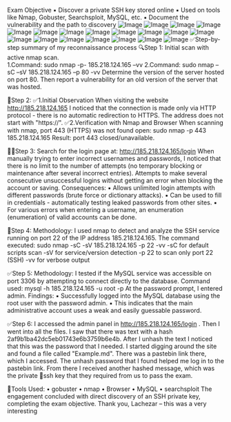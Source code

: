 
Exam Objective
  ▪ Discover a private SSH key stored online
  ▪ Used on tools like Nmap, Gobuster, Searchsploit, MySQL, etc.
  ▪ Document the vulnerability and the path to discovery
![Image](https://github.com/user-attachments/assets/c24a3be8-7d24-4c90-af5f-4d478f222ea1)
![Image](https://github.com/user-attachments/assets/637dca44-37a8-4a13-aec7-0661bbb8b1ba)
![Image](https://github.com/user-attachments/assets/ab907f17-da1e-435c-ad53-f91a324868d1)
![Image](https://github.com/user-attachments/assets/27b13494-065c-437c-a416-45307ba9abd7)
![Image](https://github.com/user-attachments/assets/aab32a8f-67e6-4b34-9a8d-866841ab3058)
![Image](https://github.com/user-attachments/assets/681b8f13-def5-4e01-b16d-b49869c4c0e3)
![Image](https://github.com/user-attachments/assets/62ff053f-15ea-4d7e-bd3a-0b37caa7cd4b)
![Image](https://github.com/user-attachments/assets/eda096d3-4ed1-44ac-955e-db55798a0a77)
![Image](https://github.com/user-attachments/assets/86f3aa1b-19b8-4a10-966f-e0f6bad289e8)
![Image](https://github.com/user-attachments/assets/8c34207c-e472-4baf-b304-9f3e75ed41ba)
![Image](https://github.com/user-attachments/assets/9d474046-a19d-42b5-9180-8840b8e6d6d2)
![Image](https://github.com/user-attachments/assets/e8fd6b10-6451-4d4b-9feb-d2d7b0f04978)
![Image](https://github.com/user-attachments/assets/157b492d-6f9a-44e6-98bc-fc0e17e1252c)
![Image](https://github.com/user-attachments/assets/4046526a-03fe-47af-b089-079d11f51614)
![Image](https://github.com/user-attachments/assets/33dc070d-3089-47df-b18a-a8b460ba2bd7)
![Image](https://github.com/user-attachments/assets/1dc3d46f-fd28-461c-ae09-bf794e493d9e)
![Image](https://github.com/user-attachments/assets/f270e9b8-5c37-4951-9209-a419cbd81100)
![Image](https://github.com/user-attachments/assets/4c91e27d-bfcc-4cf6-8af0-8c02251d75b6)
![Image](https://github.com/user-attachments/assets/16e46a27-4708-421f-972b-0892695fc3ea)
✅Step-by-step summary of my reconnaissance process 
🔍Step 1: Initial scan with active nmap scan.  
    1.Command: sudo nmap -p- 185.218.124.165 –vv
    2.Command: sudo nmap –sC –sV 185.218.124.165 –p 80 -vv
    Determine the version of the server hosted on port 80. Then report a                  vulnerability for an old version of the server that was hosted.

🧭Step 2: 
✅1.Initial Observation
When visiting the website http://185.218.124.165 I noticed that the connection is made only via HTTP protocol - there is no automatic redirection to HTTPS. The address does not start with "https://".
✅2.Verification with Nmap and Browser
When scanning with nmap, port 443 (HTTPS) was not found open:
sudo nmap -p 443 185.218.124.165
Result: port 443 closed/unavailable.


🧑‍💻Step 3: 
Search for the login page at:
http://185.218.124.165/login
When manually trying to enter incorrect usernames and passwords, I noticed that there is no limit to the number of attempts (no temporary blocking or maintenance after several incorrect entries).
Attempts to make several consecutive unsuccessful logins without getting an error when blocking the account or saving.
Consequences:
  ▪ Allows unlimited login attempts with different passwords (brute force or             dictionary attacks).
  ▪ Can be used to fill in credentials - automatically testing leaked passwords from     other sites.
  ▪ For various errors when entering a username, an enumeration (enumeration) of         valid accounts can be done.

🧨Step 4:
Methodology:
I used nmap to detect and analyze the SSH service running on port 22 of the IP address 185.218.124.165.
The command executed:
  sudo nmap -sC -sV 185.218.124.165 -p 22 -vv
  -sC for default scripts scan
  -sV for service/version detection
  -p 22 to scan only port 22 (SSH)
  -vv for verbose output

✅Step 5:
Methodology:
I tested if the MySQL service was accessible on port 3306 by attempting to connect directly to the database.
Command used:
mysql -h 185.218.124.165 -u root -p
At the password prompt, I entered admin.
Findings:
  ▪ Successfully logged into the MySQL database using the root user with the password     admin.
  ▪ This indicates that the main administrative account uses a weak and easily            guessable password.

✅Step 6:
I accessed the admin panel in http://185.218.124.165/login . Then I went into all the files. I saw that there was text with a hash 2af9b1ba42dc5eb01743e6b3759b6e4b. After I unhash the text I noticed that this was the password that I needed. I started digging around the site and found a file called "Example.md". There was a pastebin link there, which I accessed. The unhash password that I found helped me log in to the pastebin link. From there I received another hashed message, which was the private 🔐ssh key that they required from us to pass the exam.


🧰Tools Used: • gobuster • nmap • Browser • MySQL • searchsploit
The engagement concluded with direct discovery of an SSH private key, completing the exam objective. Thank you, Lachezar – this was a very interesting
